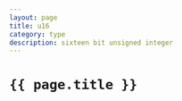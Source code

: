 ```yaml
---
layout: page
title: u16
category: type
description: sixteen bit unsigned integer
---
```


# `{{ page.title }}`
